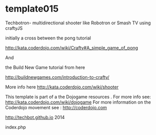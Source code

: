 template015
===========

Techbotron- multidirectional shooter like Robotron or Smash TV using craftyJS


initially a cross between the pong tutorial 

http://kata.coderdojo.com/wiki/Crafty#A_simple_game_of_pong

And 

the Build New Game tutorial from here

http://buildnewgames.com/introduction-to-crafty/


More info here
http://kata.coderdojo.com/wiki/shooter

 This template is part of a the Dojogame resources . 
 For more info see: http://kata.coderdojo.com/wiki/dojogame
 For more information on the Coderdojo movement see : http://coderdojo.com 

 http://techbot.github.io 2014


index.php
<html>

</html>
